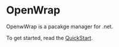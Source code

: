 # OpenWrap

OpenwWrap is a pacakge manager for .net.

To get started, read the [QuickStart](https://github.com/openrasta/openwrap/wiki).